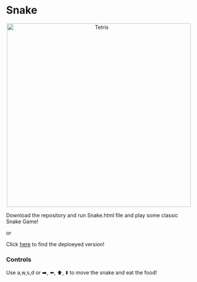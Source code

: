 # Snake

<p align="center">
  <img src="https://www.hindustantimes.com/rf/image_size_960x540/HT/p2/2017/02/27/Pictures/_59b6d7ee-fcad-11e6-905d-7be79ae01fbf.jpg" width="500" title="Tetris">
</p>

Download the repository and run Snake.html file and play some classic Snake Game!  

or

Click [here](https://chiknas.github.io/Snake/) to find the deploeyed version!  

<h3> Controls </h3>

Use a,w,s,d or ➡️, ⬅️, ⬆️, ⬇️ to move the snake and eat the food!
